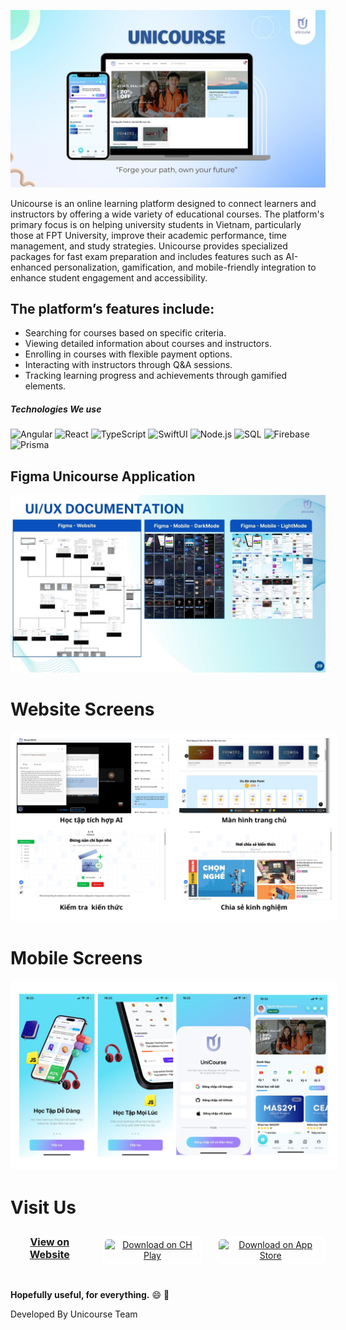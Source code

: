 ![alt text](https://github.com/SE-Capstone-Project-UNICOURSE/.github/blob/main/Resources/unicourse.jpg)

Unicourse is an online learning platform designed to connect learners and instructors by offering a wide variety of educational courses. The platform's primary focus is on helping university students in Vietnam, particularly those at FPT University, improve their academic performance, time management, and study strategies. Unicourse provides specialized packages for fast exam preparation and includes features such as AI-enhanced personalization, gamification, and mobile-friendly integration to enhance student engagement and accessibility.


## The platform’s features include:

- Searching for courses based on specific criteria.
- Viewing detailed information about courses and instructors.
- Enrolling in courses with flexible payment options.
- Interacting with instructors through Q&A sessions.
- Tracking learning progress and achievements through gamified elements.



##### Technologies We use
![Angular](https://img.shields.io/badge/-Angular-000000?style=flat&logo=angular&logoColor=DD0031)
![React](https://img.shields.io/badge/-React-222222?style=flat&logo=React&logoColor=61DAFB)
![TypeScript](https://img.shields.io/badge/-TypeScript-000000?style=flat&logo=typescript)
![SwiftUI](https://img.shields.io/badge/-SwiftUI-000000?style=flat&logo=swift)
![Node.js](https://img.shields.io/badge/-Node.js-222222?style=flat&logo=node.js&logoColor=339933)
![SQL](https://img.shields.io/badge/-SQL-000000?style=flat&logo=postgresql)
![Firebase](https://img.shields.io/badge/Firebase-222222?style=flat-square&logo=firebase)
![Prisma](https://img.shields.io/badge/-Prisma-000000?style=flat&logo=prisma)


## Figma Unicourse Application

[![Figma Whale Home Application](https://github.com/SE-Capstone-Project-UNICOURSE/.github/blob/main/Resources/figma-unicourse.jpg)](https://github.com/SE-Capstone-Project-UNICOURSE/.github/blob/main/Resources/figma-unicourse.jpg)




# Website Screens
<div style="width: 100%; height: 300;">
  <img src="https://github.com/SE-Capstone-Project-UNICOURSE/.github/blob/main/Resources/unicourse-website.jpg" alt="Mobile Screen" style="width: 100%; height: 100%;border: 10px solid white; border-radius: 10px">
</div>

# Mobile Screens
<div style="width: 100%; height: 300;">
  <img src="https://github.com/SE-Capstone-Project-UNICOURSE/.github/blob/main/Resources/unicourse-mobile.jpg" alt="Mobile Screen" style="width: 100%; height: 100%;border: 10px solid white; border-radius: 10px">
</div>


# Visit Us
<div style="display: flex; justify-content: space-around; align-items: center; gap: 20px; margin-bottom: 30px">
  <!-- View on Website -->
  <div style="text-align: center; width: '30%' ">
    <a href="https://unicourse.vn" target="_blank">
     <p style="margin-top: 10px; font-size: 16px; font-weight: bold;">View on Website</p>
    </a>
  </div>

  <!-- Download on CH Play -->
  <div style="text-align: center; width: '30%'">
    <a href="https://play.google.com/store/apps/details?id=com.kane.dev.unicourse" target="_blank">
      <img src="https://cdn.pixabay.com/photo/2021/09/22/16/07/google-play-6647242_1280.png" 
           alt="Download on CH Play" 
           style="width: 200px; height: auto; border: 5px solid white; border-radius: 10px">
    </a>
  </div>

  <!-- Download on App Store -->
  <div style="text-align: center; width: '30%'">
    <a href="https://apps.apple.com/vn/app/unicourse/id6736771264" target="_blank">
      <img src="https://upload.wikimedia.org/wikipedia/commons/thumb/3/3c/Download_on_the_App_Store_Badge.svg/2560px-Download_on_the_App_Store_Badge.svg.png" 
           alt="Download on App Store" 
           style="width: 200px; height: auto; border: 5px solid white; border-radius: 10px">
    </a>
  </div>
</div>

**Hopefully useful, for everything.** :smile: :punch:

Developed By Unicourse Team

